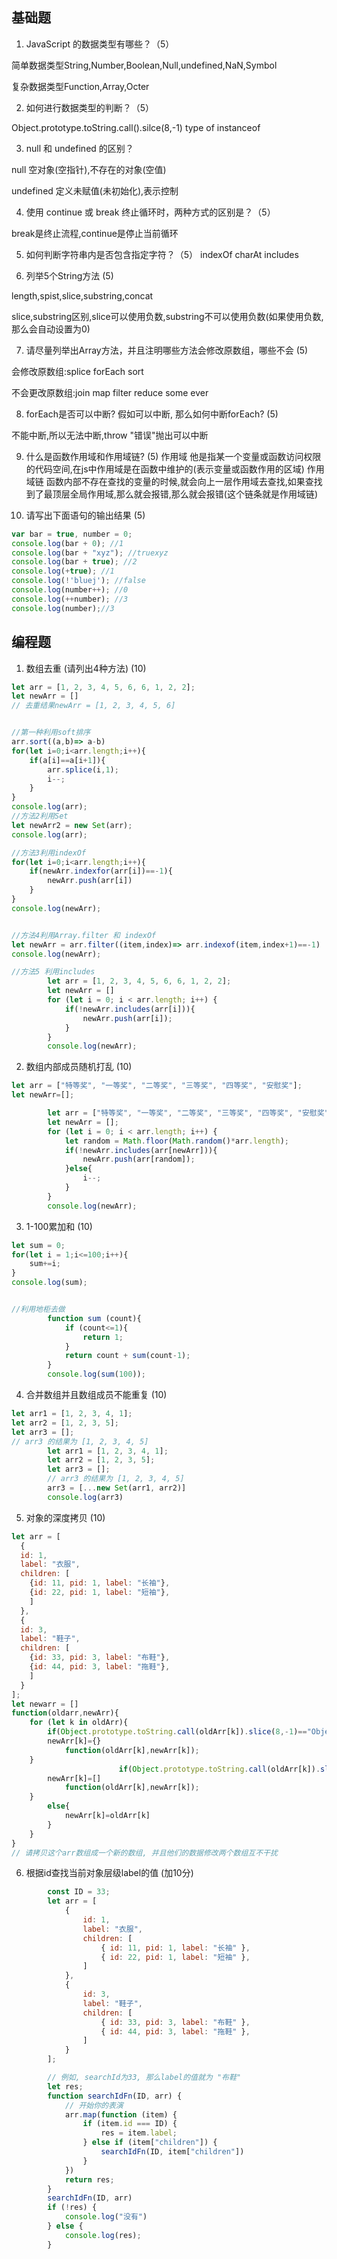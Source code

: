 ## 基础题
1. JavaScript 的数据类型有哪些？（5）

简单数据类型String,Number,Boolean,Null,undefined,NaN,Symbol

复杂数据类型Function,Array,Octer



2. 如何进行数据类型的判断？（5）

Object.prototype.toString.call().silce(8,-1)
type of
instanceof


3. null 和 undefined 的区别？

null
空对象(空指针),不存在的对象(空值)

undefined
定义未赋值(未初始化),表示控制

4. 使用 continue 或 break 终止循环时，两种方式的区别是？（5）

break是终止流程,continue是停止当前循环

5. 如何判断字符串内是否包含指定字符？（5）
indexOf charAt includes

6. 列举5个String方法 (5)

length,spist,slice,substring,concat

slice,substring区别,slice可以使用负数,substring不可以使用负数(如果使用负数,那么会自动设置为0)

7. 请尽量列举出Array方法，并且注明哪些方法会修改原数组，哪些不会 (5)

会修改原数组:splice forEach sort

不会更改原数组:join map filter reduce some ever

8. forEach是否可以中断? 假如可以中断, 那么如何中断forEach? (5)

 不能中断,所以无法中断,throw "错误"抛出可以中断

9. 什么是函数作用域和作用域链? (5)
作用域
他是指某一个变量或函数访问权限的代码空间,在js中作用域是在函数中维护的(表示变量或函数作用的区域)
作用域链
函数内部不存在查找的变量的时候,就会向上一层作用域去查找,如果查找到了最顶层全局作用域,那么就会报错,那么就会报错(这个链条就是作用域链)


10. 请写出下面语句的输出结果 (5)

```js
var bar = true, number = 0;
console.log(bar + 0); //1
console.log(bar + "xyz"); //truexyz
console.log(bar + true); //2
console.log(+true); //1
console.log(!'bluej'); //false
console.log(number++); //0
console.log(++number); //3
console.log(number);//3
```



## 编程题

1. 数组去重 (请列出4种方法) (10)

```js
let arr = [1, 2, 3, 4, 5, 6, 6, 1, 2, 2];
let newArr = []
// 去重结果newArr = [1, 2, 3, 4, 5, 6]


//第一种利用soft排序
arr.sort((a,b)=> a-b)
for(let i=0;i<arr.length;i++){
    if(a[i]==a[i+1]){
        arr.splice(i,1);
        i--;
    }
}
console.log(arr);
//方法2利用Set
let newArr2 = new Set(arr);
console.log(arr);

//方法3利用indexOf
for(let i=0;i<arr.length;i++){
    if(newArr.indexfor(arr[i])==-1){
        newArr.push(arr[i])
    }
}
console.log(newArr);


//方法4利用Array.filter 和 indexOf
let newArr = arr.filter((item,index)=> arr.indexof(item,index+1)==-1)
console.log(newArr);

//方法5 利用includes
        let arr = [1, 2, 3, 4, 5, 6, 6, 1, 2, 2];
        let newArr = []
        for (let i = 0; i < arr.length; i++) {
            if(!newArr.includes(arr[i])){
                newArr.push(arr[i]);
            }
        }
        console.log(newArr);
```

2. 数组内部成员随机打乱 (10)

```js
let arr = ["特等奖", "一等奖", "二等奖", "三等奖", "四等奖", "安慰奖"];
let newArr=[];

        let arr = ["特等奖", "一等奖", "二等奖", "三等奖", "四等奖", "安慰奖"];
        let newArr = [];
        for (let i = 0; i < arr.length; i++) {
            let random = Math.floor(Math.random()*arr.length);
            if(!newArr.includes(arr[newArr])){
                newArr.push(arr[random]);
            }else{
                i--;
            }
        }
        console.log(newArr);
```

3. 1-100累加和 (10)

```js
let sum = 0;
for(let i = 1;i<=100;i++){
    sum+=i;
}
console.log(sum);


//利用地柜去做
        function sum (count){
            if (count<=1){
                return 1;
            }
            return count + sum(count-1);
        }
        console.log(sum(100));
```

4. 合并数组并且数组成员不能重复 (10)

```js
let arr1 = [1, 2, 3, 4, 1];
let arr2 = [1, 2, 3, 5];
let arr3 = [];
// arr3 的结果为 [1, 2, 3, 4, 5]
        let arr1 = [1, 2, 3, 4, 1];
        let arr2 = [1, 2, 3, 5];
        let arr3 = [];
        // arr3 的结果为 [1, 2, 3, 4, 5]
        arr3 = [...new Set(arr1, arr2)]
        console.log(arr3)
```


5. 对象的深度拷贝 (10)

```js
let arr = [
  {
  id: 1,
  label: "衣服",
  children: [ 
    {id: 11, pid: 1, label: "长袖"},
    {id: 22, pid: 1, label: "短袖"},
    ]
  },
  {
  id: 3,
  label: "鞋子",
  children: [ 
    {id: 33, pid: 3, label: "布鞋"},
    {id: 44, pid: 3, label: "拖鞋"},
    ]
  }
];
let newarr = []
function(oldarr,newArr){
    for (let k in oldArr){
        if(Object.prototype.toString.call(oldArr[k]).slice(8,-1)=="Object"){
        newArr[k]={}
            function(oldArr[k],newArr[k]);
    }
               	 		if(Object.prototype.toString.call(oldArr[k]).slice(8,-1)=="Array"){
        newArr[k]=[]
            function(oldArr[k],newArr[k]);
    }
        else{
            newArr[k]=oldArr[k]
        }
    }
}
// 请拷贝这个arr数组成一个新的数组, 并且他们的数据修改两个数组互不干扰
```

6. 根据id查找当前对象层级label的值 (加10分)

```js
        const ID = 33;
        let arr = [
            {
                id: 1,
                label: "衣服",
                children: [
                    { id: 11, pid: 1, label: "长袖" },
                    { id: 22, pid: 1, label: "短袖" },
                ]
            },
            {
                id: 3,
                label: "鞋子",
                children: [
                    { id: 33, pid: 3, label: "布鞋" },
                    { id: 44, pid: 3, label: "拖鞋" },
                ]
            }
        ];

        // 例如, searchId为33, 那么label的值就为 "布鞋"
        let res;
        function searchIdFn(ID, arr) {
            // 开始你的表演
            arr.map(function (item) {
                if (item.id === ID) {
                    res = item.label;
                } else if (item["children"]) {
                    searchIdFn(ID, item["children"])
                }
            })
            return res;
        }
        searchIdFn(ID, arr)
        if (!res) {
            console.log("没有")
        } else {
            console.log(res);
        }
```